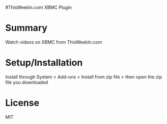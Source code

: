 #ThisWeekIn.com XBMC Plugin

Summary
=======================
Watch videos on XBMC from ThisWeekIn.com 

Setup/Installation
=======================
Install through System > Add-ons > Install from zip file > then open the zip file you downloaded 

License
======================
MIT
